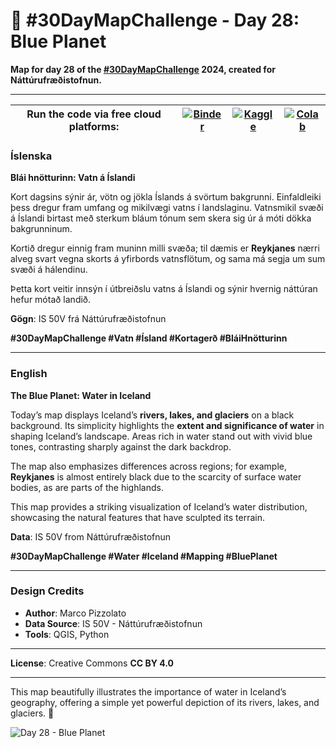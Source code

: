 # 🌊 #30DayMapChallenge - Day 28: Blue Planet

**Map for day 28 of the [#30DayMapChallenge](https://30daymapchallenge.com/) 2024, created for Náttúrufræðistofnun.**

---

| Run the code via free cloud platforms: | [![Binder](https://mybinder.org/badge.svg)](https://mybinder.org/v2/gh/lmi/30DayMapChallenge/master?filepath=/Day-28/Day28-BluePlanet.ipynb) | [![Kaggle](https://kaggle.com/static/images/open-in-kaggle.svg)](https://kaggle.com/kernels/welcome?src=https://github.com/lmi/30DayMapChallenge/blob/master/Day-28/Day28-BluePlanet.ipynb) | [![Colab](https://colab.research.google.com/assets/colab-badge.svg)](https://colab.research.google.com/github/lmi/30DayMapChallenge/blob/master/Day-28/Day28-BluePlanet.ipynb) |
|---|---|---|---|

### Íslenska
**Blái hnötturinn: Vatn á Íslandi**

Kort dagsins sýnir ár, vötn og jökla Íslands á svörtum bakgrunni. Einfaldleiki þess dregur fram umfang og mikilvægi vatns í landslaginu. Vatnsmikil svæði á Íslandi birtast með sterkum bláum tónum sem skera sig úr á móti dökka bakgrunninum.  

Kortið dregur einnig fram muninn milli svæða; til dæmis er **Reykjanes** nærri alveg svart vegna skorts á yfirbords vatnsflötum, og sama má segja um sum svæði á hálendinu.  

Þetta kort veitir innsýn í útbreiðslu vatns á Íslandi og sýnir hvernig náttúran hefur mótað landið.  

**Gögn**: IS 50V frá Náttúrufræðistofnun  

**#30DayMapChallenge #Vatn #Ísland #Kortagerð #BláiHnötturinn**

---

### English 
**The Blue Planet: Water in Iceland**

Today’s map displays Iceland’s **rivers, lakes, and glaciers** on a black background. Its simplicity highlights the **extent and significance of water** in shaping Iceland’s landscape. Areas rich in water stand out with vivid blue tones, contrasting sharply against the dark backdrop.  

The map also emphasizes differences across regions; for example, **Reykjanes** is almost entirely black due to the scarcity of surface water bodies, as are parts of the highlands.  

This map provides a striking visualization of Iceland’s water distribution, showcasing the natural features that have sculpted its terrain.  

**Data**: IS 50V from Náttúrufræðistofnun  

**#30DayMapChallenge #Water #Iceland #Mapping #BluePlanet**

---

### Design Credits
- **Author**: Marco Pizzolato  
- **Data Source**: IS 50V - Náttúrufræðistofnun  
- **Tools**: QGIS, Python  

---

**License**: Creative Commons **CC BY 4.0**

---

This map beautifully illustrates the importance of water in Iceland’s geography, offering a simple yet powerful depiction of its rivers, lakes, and glaciers. 🌊

![Day 28 - Blue Planet](Day28-BluePlanet.png)